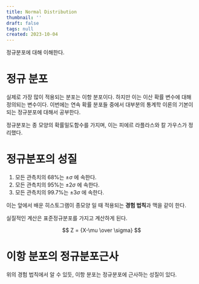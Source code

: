 ```yaml
---
title: Normal Distribution
thumbnail: ''
draft: false
tags: null
created: 2023-10-04
---
```


정규분포에 대해 이해한다.

# 정규 분포

실제로 가장 많이 적용되는 분포는 이항 분포이다. 하지만 이는 이산 확률 변수에 대해 정의되는 변수이다. 이번에는 연속 확률 분포들 중에서 대부분의 통계학 이론의 기본이 되는 정규분포에 대해서 공부한다.

정규분포는 종 모양의 확률밀도함수를 가지며, 이는 피에르 라플라스와 칼 가우스가 정리했다.

# 정규분포의 성질

1. 모든 관측치의 68%는 $\pm \sigma$ 에 속한다.
1. 모든 관측치의 95%는 $\pm 2\sigma$ 에 속한다.
1. 모든 관측치의 99.7%는 $\pm 3\sigma$ 에 속한다.

이는 앞에서 배운 히스토그램이 종모양 일 때 적용되는 **경험 법칙**과 맥을 같이 한다.

실질적인 계산은 표준정규분포를 가지고 계산하게 된다.

$$
Z = {X-\mu \over \sigma}
$$

# 이항 분포의 정규분포근사

위의 경험 법칙에서 알 수 있듯, 이항 분포는 정규분포에 근사하는 성질이 있다.
